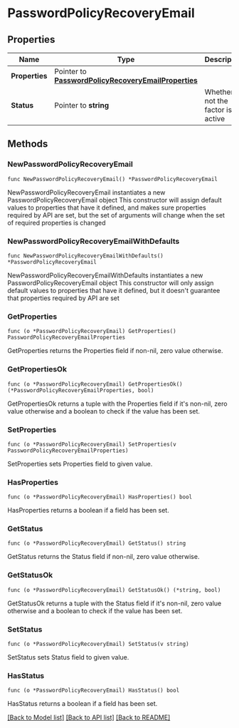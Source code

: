 # PasswordPolicyRecoveryEmail

## Properties

Name | Type | Description | Notes
------------ | ------------- | ------------- | -------------
**Properties** | Pointer to [**PasswordPolicyRecoveryEmailProperties**](PasswordPolicyRecoveryEmailProperties.md) |  | [optional] 
**Status** | Pointer to **string** | Whether or not the factor is active | [optional] 

## Methods

### NewPasswordPolicyRecoveryEmail

`func NewPasswordPolicyRecoveryEmail() *PasswordPolicyRecoveryEmail`

NewPasswordPolicyRecoveryEmail instantiates a new PasswordPolicyRecoveryEmail object
This constructor will assign default values to properties that have it defined,
and makes sure properties required by API are set, but the set of arguments
will change when the set of required properties is changed

### NewPasswordPolicyRecoveryEmailWithDefaults

`func NewPasswordPolicyRecoveryEmailWithDefaults() *PasswordPolicyRecoveryEmail`

NewPasswordPolicyRecoveryEmailWithDefaults instantiates a new PasswordPolicyRecoveryEmail object
This constructor will only assign default values to properties that have it defined,
but it doesn't guarantee that properties required by API are set

### GetProperties

`func (o *PasswordPolicyRecoveryEmail) GetProperties() PasswordPolicyRecoveryEmailProperties`

GetProperties returns the Properties field if non-nil, zero value otherwise.

### GetPropertiesOk

`func (o *PasswordPolicyRecoveryEmail) GetPropertiesOk() (*PasswordPolicyRecoveryEmailProperties, bool)`

GetPropertiesOk returns a tuple with the Properties field if it's non-nil, zero value otherwise
and a boolean to check if the value has been set.

### SetProperties

`func (o *PasswordPolicyRecoveryEmail) SetProperties(v PasswordPolicyRecoveryEmailProperties)`

SetProperties sets Properties field to given value.

### HasProperties

`func (o *PasswordPolicyRecoveryEmail) HasProperties() bool`

HasProperties returns a boolean if a field has been set.

### GetStatus

`func (o *PasswordPolicyRecoveryEmail) GetStatus() string`

GetStatus returns the Status field if non-nil, zero value otherwise.

### GetStatusOk

`func (o *PasswordPolicyRecoveryEmail) GetStatusOk() (*string, bool)`

GetStatusOk returns a tuple with the Status field if it's non-nil, zero value otherwise
and a boolean to check if the value has been set.

### SetStatus

`func (o *PasswordPolicyRecoveryEmail) SetStatus(v string)`

SetStatus sets Status field to given value.

### HasStatus

`func (o *PasswordPolicyRecoveryEmail) HasStatus() bool`

HasStatus returns a boolean if a field has been set.


[[Back to Model list]](../README.md#documentation-for-models) [[Back to API list]](../README.md#documentation-for-api-endpoints) [[Back to README]](../README.md)


